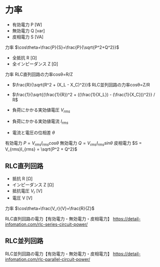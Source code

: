 # 力率

- 有効電力 P [W]
- 無効電力 Q [var]
- 皮相電力 S [VA]

力率
$\cos\theta=\frac{P}{S}=\frac{P}{\sqrt{P^2+Q^2}}$

- 全抵抗 R [Ω]
- 全インピーダンス Z [Ω]

力率
RLC直列回路の力率cosθ=R/Z
- $\frac{R}{\sqrt{R^2 + (X_L - X_C)^2}}$
RLC並列回路の力率cosθ=Z/R
- $\frac{1}{\sqrt{(\frac{1}{R})^2 + ((\frac{1}{X_L}) - (\frac{1}{X_C}))^2}} / R$


- 負荷にかかる実効値電圧 $V_{rms}$
- 負荷にかかる実効値電流 $I_{rms}$
- 電流と電圧の位相差 $θ$

有効電力
$P = V_{rms}I_{rms}cosθ$
無効電力
$Q = V_{rms}I_{rms}sinθ$
皮相電力
$S = V_{rms}I_{rms} = \sqrt{P^2 + Q^2}$

## RLC直列回路

- 抵抗 R [Ω]
- インピーダンス Z [Ω]
- 抵抗電圧 $V_r$ [V]
- 電圧 V [V]

力率
$\cos\theta=\frac{V_r}{V}=\frac{R}{Z}$

RLC直列回路の電力【有効電力・無効電力・皮相電力】
https://detail-infomation.com/rlc-series-circuit-power/

## RLC並列回路



RLC並列回路の電力【有効電力・無効電力・皮相電力】
https://detail-infomation.com/rlc-parallel-circuit-power/

